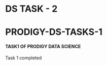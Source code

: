 # DS TASK - 2
<h1> PRODIGY-DS-TASKS-1</h1>
<h4>TASK1 OF PRODIGY DATA SCIENCE</h4>
<p>Task 1 completed </p>
